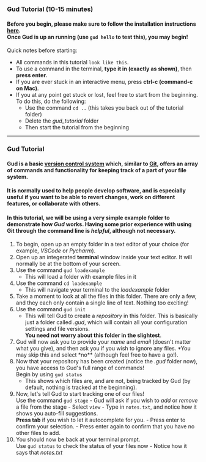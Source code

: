 ### Gud Tutorial (10-15 minutes)

#### Before you begin, please make sure to follow the installation instructions [here](README.md).<br>Once Gud is up an running (use `gud hello` to test this), you may begin!

Quick notes before starting:

- All commands in this tutorial `look like this`.
- To use a command in the terminal, **type it in (exactly as shown)**, then **press enter.**
- If you are ever stuck in an interactive menu, press **ctrl-c (command-c on Mac)**.
- If you at any point get stuck or lost, feel free to start from the beginning.<br>To do this, do the following:
  - Use the command `cd ..` (this takes you back out of the tutorial folder)
  - Delete the _gud_tutorial_ folder
  - Then start the tutorial from the beginning

<hr>

### Gud Tutorial

#### Gud is a basic [version control system](https://en.wikipedia.org/wiki/Version_control) which, similar to [Git](https://git-scm.com/), offers an array of commands and functionality for keeping track of a part of your file system.

#### It is normally used to help people develop software, and is especially useful if you want to be able to revert changes, work on different features, or collaborate with others.

#### In this tutorial, we will be using a very simple example folder to demonstrate how _Gud_ works. Having some prior experience with using Git through the command line is _helpful_, although not necessary.

1. To begin, open up an empty folder in a text editor of your choice (for example, _VSCode_ or _Pycharm_).
2. Open up an integerated **terminal** window inside your text editor. It will normally be at the bottom of your screen.
3. Use the command `gud loadexample`
   - This will load a folder with example files in it
4. Use the command `cd loadexample`
   - This will navigate your terminal to the _loadexample_ folder
5. Take a moment to look at all the files in this folder. There are only a few, and they each only contain a single line of text. Nothing too exciting!
6. Use the command `gud init`
   - This will tell Gud to create a _repository_ in this folder. This is basically just a folder called _.gud_, which will contain all your configuration settings and file versions.<br>**You need not worry about this folder in the slightest**.
7. Gud will now ask you to provide your _name_ and _email_ (doesn't matter what you give), and then ask you if you wish to ignore any files. *You may skip this and select *no\*\* (although feel free to have a go!).
8. Now that your repository has been created (notice the _.gud_ folder now), you have access to Gud's full range of commands!
   <br>Begin by using `gud status`
   - This shows which files are, and are not, being tracked by Gud (by default, nothing is tracked at the beginning).
9. Now, let's tell Gud to start tracking one of our files!
   <br>Use the command `gud stage` - Gud will ask if you wish to _add_ or _remove_ a file from the stage - Select `view` - Type in `notes.txt`, and notice how it shows you auto-fill suggestions.
   <br>**Press tab** if you wish to let it autocomplete for you. - Press enter to confirm your selection. - Press enter again to confirm that you have no other files to add.
10. You should now be back at your terminal prompt.
    <br>Use `gud status` to check the status of your files now - Notice how it says that _notes.txt_
